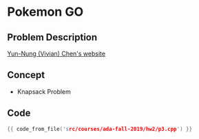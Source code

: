 # Pokemon GO

## Problem Description

[Yun-Nung (Vivian) Chen's website](https://www.csie.ntu.edu.tw/~yvchen/f108-ada/doc/ada19-hw2.pdf)

## Concept

+ Knapsack Problem

## Code
```cpp
{{ code_from_file('src/courses/ada-fall-2019/hw2/p3.cpp') }}
```

